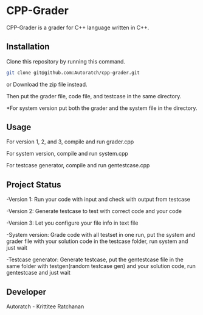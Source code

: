 # CPP-Grader

CPP-Grader is a grader for C++ language written in C++.

## Installation

Clone this repository by running this command.
```bash
git clone git@github.com:Autoratch/cpp-grader.git
```
or Download the zip file instead.

Then put the grader file, code file, and testcase in the same directory.

*For system version put both the grader and the system file in the directory.

## Usage

For version 1, 2, and 3, compile and run grader.cpp

For system version, compile and run system.cpp 

For testcase generator, compile and run gentestcase.cpp

## Project Status

-Version 1: Run your code with input and check with output from testcase

-Version 2: Generate testcase to test with correct code and your code 

-Version 3: Let you configure your file info in text file

-System version: Grade code with all testset in one run, put the system and grader file with your solution code in the testcase folder, run system and just wait

-Testcase generator: Generate testcase, put the gentestcase file in the same folder with testgen(random testcase gen) and your solution code, run gentestcase and just wait

## Developer
Autoratch - Krittitee Ratchanan
